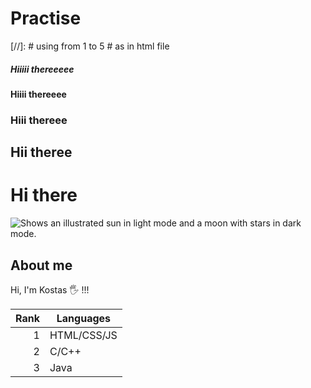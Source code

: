 # Practise
[//]: # using from 1 to 5 # as in html file 
##### Hiiiii thereeeee 
#### Hiiii thereeee
### Hiii thereee
## Hii theree
# Hi there 
<picture>
  <source media="(prefers-color-scheme: dark)" srcset="https://user-images.githubusercontent.com/25423296/163456776-7f95b81a-f1ed-45f7-b7ab-8fa810d529fa.png">
  <source media="(prefers-color-scheme: light)" srcset="https://user-images.githubusercontent.com/25423296/163456779-a8556205-d0a5-45e2-ac17-42d089e3c3f8.png">
  <img alt="Shows an illustrated sun in light mode and a moon with stars in dark mode." src="https://user-images.githubusercontent.com/25423296/163456779-a8556205-d0a5-45e2-ac17-42d089e3c3f8.png">
</picture>

## About me
Hi, I'm Kostas 🖐 !!!

| Rank | Languages | 
|-----:|-----------|
|     1|HTML/CSS/JS|
|     2|C/C++      |
|     3|Java       |
